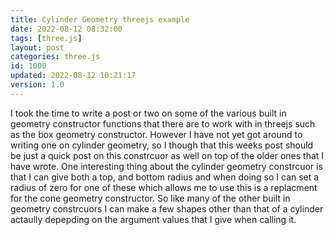 ```yaml
---
title: Cylinder Geometry threejs example
date: 2022-08-12 08:32:00
tags: [three.js]
layout: post
categories: three.js
id: 1000
updated: 2022-08-12 10:21:17
version: 1.0
---
```


I took the time to write a post or two on some of the various built in geometry constructor functions that there are to work with in threejs such as the box geometry constructor. However I have not yet got around to writing one on cylinder geometry, so I though that this weeks post should be just a quick post on this constrcuor as well on top of the older ones that I have wrote. One interesting thing about the cylinder geometry constrcuor is that I can give both a top, and bottom radius and when doing so I can set a radius of zero for one of these which allows me to use this is a replacment for the cone geometry constructor. So like many of the other built in geometry constrcuors I can make a few shapes other than that of a cylinder actaully depepding on the argument values that I give when calling it.

<!-- more -->

